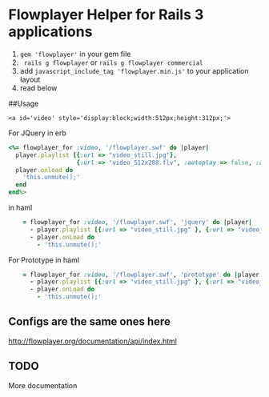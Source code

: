 # Flowplayer Helper for Rails 3 applications

1. `gem 'flowplayer'` in your gem file
2. ` rails g flowplayer` or `rails g flowplayer commercial`
3. add `javascript_include_tag 'flowplayer.min.js'` to your application layout
4. read below

##Usage

    <a id='video' style='display:block;width:512px;height:312px;'>
    
  For JQuery
in erb
```Ruby
<%= flowplayer_for :video, '/flowplayer.swf' do |player|
  player.playlist [{:url => "video_still.jpg"},
                   {:url => "video_512x288.flv", :autoplay => false, :autoBuffering => true}]
  player.onload do
    'this.unmute();'
  end
end%>
```

in haml
```Ruby
    = flowplayer_for :video, '/flowplayer.swf', 'jquery' do |player|
      - player.playlist [{:url => "video_still.jpg" }, {:url => "video_512x288.flv", :autoPlay => false, :autoBuffering => true }]
      - player.onLoad do
        - 'this.unmute();'
```

  For Prototype
in haml
```Ruby
    = flowplayer_for :video, '/flowplayer.swf', 'prototype' do |player|
      - player.playlist [{:url => "video_still.jpg" }, {:url => "video_512x288.flv", :autoPlay => false, :autoBuffering => true }]
      - player.onLoad do
        - 'this.unmute();'
```

## Configs are the same ones here
  
  http://flowplayer.org/documentation/api/index.html

## TODO 
  More documentation